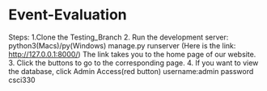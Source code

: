# Event-Evaluation
Steps:
1.Clone the Testing_Branch
2. Run the development server: python3(Macs)/py(Windows) manage.py runserver
(Here is the link: http://127.0.0.1:8000/)
  The link takes you to the home page of our website. 
3. Click the buttons to go to the corresponding page.
4. If you want to view the database, click Admin Access(red button)
    username:admin
    password csci330
